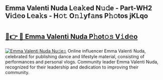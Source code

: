 ## Emma Valenti Nuda L𝚎a𝚔ed N𝚞𝚍e - Part-WH2 Vi𝚍𝚎o L𝚎a𝚔s - H𝚘𝚝 O𝚗𝚕yf𝚊ns P𝚑𝚘tos jKLqo

# <h2><a href="http://kfd36b.oniu.top/?m=Emma+Valenti+Nuda">🔗👉 🔴 Emma Valenti Nuda P𝚑ot𝚘𝚜 V𝚒d𝚎o</a></h2>

[![Emma Valenti Nuda Nu𝚍e𝚜](https://i.imgur.com/0qMVB7G.gif)](http://kfd36b.oniu.top/?m=Emma+Valenti+Nuda)
Online influencer Emma Valenti Nuda, celebrated for publishing dance and lifestyle material, consisting of performances and personal vlogs. Community leader Emma Valenti Nuda, recognized for their leadership and dedication to improving their community.  
